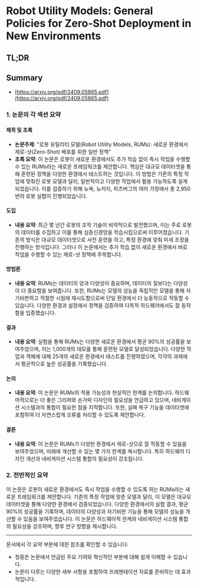 # Robot Utility Models: General Policies for Zero-Shot Deployment in New Environments
## TL;DR
## Summary
- [https://arxiv.org/pdf/2409.05865.pdf](https://arxiv.org/pdf/2409.05865.pdf)

### 1. 논문의 각 섹션 요약

#### 제목 및 초록
- **논문주제**: "로봇 유틸리티 모델(Robot Utility Models, RUMs): 새로운 환경에서 제로-샷(Zero-Shot) 배포를 위한 일반 정책"
- **초록 요약**:
  이 논문은 로봇이 새로운 환경에서도 추가 학습 없이 즉시 작업을 수행할 수 있는 RUMs라는 새로운 프레임워크를 제안합니다. 핵심은 대규모 데이터셋을 통해 훈련된 정책을 다양한 환경에서 테스트하는 것입니다. 이 방법은 기존의 특정 작업에 맞춰진 로봇 모델과 달리, 일반적이고 다양한 작업에서 활용 가능하도록 설계되었습니다. 이를 검증하기 위해 뉴욕, 뉴저지, 피츠버그의 여러 가정에서 총 2,950번의 로봇 실험이 진행되었습니다.

#### 도입
- **내용 요약**:
  최근 몇 년간 로봇의 조작 기술이 비약적으로 발전했으며, 이는 주로 로봇의 데이터를 수집하고 이를 통해 심층신경망을 학습시킴으로써 이루어졌습니다. 기존의 방식은 대규모 데이터셋으로 사전 훈련을 하고, 특정 환경에 맞춰 미세 조정을 진행하는 방식입니다. 그러나 이 논문에서는 추가 학습 없이 새로운 환경에서 바로 작업을 수행할 수 있는 제로-샷 정책에 주목합니다.

#### 방법론
- **내용 요약**:
  RUMs는 데이터의 양과 다양성이 중요하며, 데이터의 질보다는 다양성이 더 중요함을 보여줍니다. 또한, RUMs는 모델의 성능을 독립적인 모델을 통해 자기비판하고 적절한 시점에 재시도함으로써 단일 환경에서 더 능동적으로 작동할 수 있습니다. 다양한 환경과 설정에서 정책을 검증하여 다목적 하드웨어에서도 잘 동작함을 입증했습니다.

#### 결과
- **내용 요약**:
  실험을 통해 RUMs는 다양한 새로운 환경에서 평균 90%의 성공률을 보여주었으며, 이는 1,000개의 데모를 통해 훈련된 모델로 달성되었습니다. 다양한 작업과 객체에 대해 25개의 새로운 환경에서 테스트를 진행하였으며, 각각의 과제에서 평균적으로 높은 성공률을 기록했습니다.

#### 논의
- **내용 요약**:
  이 논문은 RUMs의 적용 가능성과 현실적인 한계를 논의합니다. 하드웨어적으로는 더 좋은 그리퍼와 손가락 디자인의 필요성을 언급하고 있으며, 네비게이션 시스템과의 통합이 필요한 점을 지적합니다. 또한, 실패 복구 기능을 데이터셋에 포함하여 더 자연스럽게 오류를 처리할 수 있도록 제안합니다.

#### 결론
- **내용 요약**:
  이 논문은 RUMs가 다양한 환경에서 제로-샷으로 잘 작동할 수 있음을 보여주었으며, 미래에 개선할 수 있는 몇 가지 한계를 제시합니다. 특히 하드웨어 디자인 개선과 네비게이션 시스템 통합의 필요성이 강조됩니다.

### 2. 전반적인 요약
이 논문은 로봇이 새로운 환경에서도 즉시 작업을 수행할 수 있도록 하는 RUMs라는 새로운 프레임워크를 제안합니다. 기존의 특정 작업에 맞춘 모델과 달리, 이 모델은 대규모 데이터셋을 통해 다양한 환경에서 검증되었습니다. 다양한 환경에서의 실험 결과, 평균 90%의 성공률을 기록하며, 데이터의 다양성과 자기비판 기능을 통해 모델의 성능을 개선할 수 있음을 보여주었습니다. 이 논문은 하드웨어적 한계와 네비게이션 시스템 통합의 필요성을 강조하며, 향후 연구 방향을 제시합니다.

---

문서에서 각 요약 부분에 대한 참조를 확인할 수 있습니다:
- 청중은 논문에서 언급된 주요 기여와 혁신적인 부분에 대해 쉽게 이해할 수 있습니다.
- 논문이 다루는 다양한 세부 사항을 포함하여 프레젠테이션 자료를 준비하는 데 효과적입니다.

       